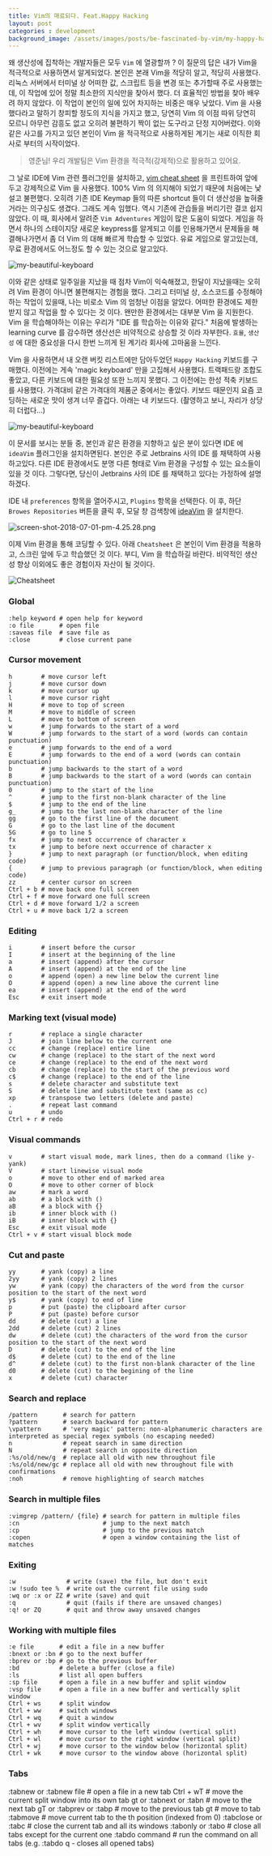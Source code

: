 ```yaml
---
title: Vim의 매료되다. Feat.Happy Hacking
layout: post
categories : development
background_image: /assets/images/posts/be-fascinated-by-vim/my-happy-hacking-keyboard.jpeg
---
```


왜 생산성에 집착하는 개발자들은 모두 `Vim` 에 열광할까 ?
이 질문의 답은 내가 Vim을 적극적으로 사용하면서 알게되었다.
본인은 본래 Vim을 적당히 알고, 적당히 사용했다.
리눅스 서버에서 터미널 상 어떠한 값, 스크립트 등을 변경 또는 추가할때 주로 사용했는데, 이 작업에 있어 정말 최소한의 지식만을 찾아서 했다.
더 효율적인 방법을 찾아 배우려 하지 않았다.
이 작업이 본인의 일에 있어 차지하는 비중은 매우 낮았다.
Vim 을 사용했다라고 말하기 창피할 정도의 지식을 가지고 했고, 당연히 Vim 의 이점 따위 당연히 모르니 아무런 감흥도 없고 오히려 불편하기 짝이 없는 도구라고 단정 지어버렸다.
이와 같은 사고를 가지고 있던 본인이 Vim 을 적극적으로 사용하게된 계기는 새로 이직한 회사로 부터의 시작이었다.

> 영준님! 우리 개발팀은 Vim 환경을 적극적(강제적)으로 활용하고 있어요.

그 날로 IDE에 Vim 관련 플러그인을 설치하고, [vim cheat sheet](https://vim.rtorr.com/) 을 프린트하여 앞에두고 강제적으로 Vim 을 사용했다.
100% Vim 의 의지해야 되었기 때문에 처음에는 낯설고 불편했다.
오히려 기존 IDE Keymap 들의 따른 shortcut 들이 더 생산성을 높혀줄거라는 의구심도 생겼다.
그래도 게속 임했다.
역시 기존에 관습들을 버리기란 결코 쉽지 않았다.
이 때, 회사에서 알려준 `Vim Adventures` 게임이 많은 도움이 되었다.
게임을 하면서 하나의 스테이지당 새로운 keypress를 알게되고 이를 인용해가면서 문제들을 해결해나가면서 좀 더 Vim 의 대해 빠르게 학습할 수 있었다.
유료 게임으로 알고있는데, 무료 환경에서도 어느정도 할 수 있는 것으로 알고있다.

![my-beautiful-keyboard](/assets/images/posts/be-fascinated-by-vim/vim-adventure.png)

이와 같은 상태로 일주일을 지났을 때 점차 Vim이 익숙해졌고, 한달이 지났을때는 오히려 Vim 환경이 아니면 불편해지는 경험을 했다.
그리고 터미널 상, 소스코드를 수정해야하는 작업이 있을때, 나는 비로소 Vim 의 엄청난 이점을 알았다.
어떠한 환경에도 제한 받지 않고 작업을 할 수 있다는 것 이다.
왠만한 환경에서는 대부분 Vim 을 지원한다.
Vim 을 학습해야하는 이유는 우리가 "IDE 를 학습하는 이유와 같다."
처음에 발생하는 learning curve 를 감수하면 생산선은 비약적으로 상승할 것 이라 자부한다.
`효율`, `생산성` 에 대한 중요성을 다시 한번 느끼게 된 계기라 회사에 고마움을 느낀다.

Vim 을 사용하면서 내 오랜 버킷 리스트에만 담아두었던 `Happy Hacking` 키보드를 구매했다.
이전에는 게속 'magic keyboard' 만을 고집해서 사용했다.
트랙패드랑 조합도 좋았고, 다른 키보드에 대한 필요성 또한 느끼지 못했다.
그 이전에는 한성 적축 키보드를 사용했다. 가격대비 같은 가격대의 제품군 중에서는 좋았다.
키보드 때문인지 요즘 코딩하는 새로운 맛이 생겨 너무 즐겁다.
아래는 내 키보드다. (촬영하고 보니, 자리가 상당히 더럽다...)

![my-beautiful-keyboard](/assets/images/posts/be-fascinated-by-vim/my-happy-hacking-keyboard.jpeg)

이 문서를 보시는 분들 중, 본인과 같은 환경을 지향하고 싶은 분이 있다면 IDE 에 `ideaVim` 플러그인을 설치하면된다.
본인은 주로 Jetbrains 사의 IDE 를 채택하여 사용하고있다.
다른 IDE 환경에서도 분명 다른 형태로 Vim 환경을 구성할 수 있는 요소들이 있을 것 이다.
그렇다면, 당신이 Jetbrains 사의 IDE 를 채택하고 있다는 가정하에 설명하겠다.

IDE 내 `preferences` 항목을 열어주시고, `Plugins` 항목을 선택한다.
이 후, 하단 `Browes Repositories` 버튼을 클릭 후, 모달 창 검색창에 [ideaVim](https://plugins.jetbrains.com/plugin/164-ideavim) 을 설치한다.

![screen-shot-2018-07-01-pm-4.25.28.png](/assets/images/posts/be-fascinated-by-vim/screen-shot-2018-07-01-pm-4.25.28.png)

이제 Vim 환경을 통해 코딩할 수 있다.
아래 `Cheatsheet` 은 본인이 Vim 환경을 적용하고, 스크린 앞에 두고 학습했던 것 이다.
부디, Vim 을 학습하길 바란다. 비약적인 생산성 향상 이외에도 좋은 경험이자 자산이 될 것이다.

![Cheatsheet](/assets/images/posts/be-fascinated-by-vim/Cheatsheet.gif)


### Global

```
:help keyword # open help for keyword
:o file       # open file
:saveas file  # save file as
:close        # close current pane
```

### Cursor movement

```
h        # move cursor left
j        # move cursor down
k        # move cursor up
l        # move cursor right
H        # move to top of screen
M        # move to middle of screen
L        # move to bottom of screen
w        # jump forwards to the start of a word
W        # jump forwards to the start of a word (words can contain punctuation)
e        # jump forwards to the end of a word
E        # jump forwards to the end of a word (words can contain punctuation)
b        # jump backwards to the start of a word
B        # jump backwards to the start of a word (words can contain punctuation)
0        # jump to the start of the line
^        # jump to the first non-blank character of the line
$        # jump to the end of the line
g_       # jump to the last non-blank character of the line
gg       # go to the first line of the document
G        # go to the last line of the document
5G       # go to line 5
fx       # jump to next occurrence of character x
tx       # jump to before next occurrence of character x
}        # jump to next paragraph (or function/block, when editing code)
{        # jump to previous paragraph (or function/block, when editing code)
zz       # center cursor on screen
Ctrl + b # move back one full screen
Ctrl + f # move forward one full screen
Ctrl + d # move forward 1/2 a screen
Ctrl + u # move back 1/2 a screen
```

### Editing

```
i        # insert before the cursor
I        # insert at the beginning of the line
a        # insert (append) after the cursor
A        # insert (append) at the end of the line
o        # append (open) a new line below the current line
O        # append (open) a new line above the current line
ea       # insert (append) at the end of the word
Esc      # exit insert mode
```


### Marking text (visual mode)

```
r        # replace a single character
J        # join line below to the current one
cc       # change (replace) entire line
cw       # change (replace) to the start of the next word
ce       # change (replace) to the end of the next word
cb       # change (replace) to the start of the previous word
c$       # change (replace) to the end of the line
s        # delete character and substitute text
S        # delete line and substitute text (same as cc)
xp       # transpose two letters (delete and paste)
.        # repeat last command
u        # undo
Ctrl + r # redo
```

### Visual commands

```
v        # start visual mode, mark lines, then do a command (like y-yank)
V        # start linewise visual mode
o        # move to other end of marked area
O        # move to other corner of block
aw       # mark a word
ab       # a block with ()
aB       # a block with {}
ib       # inner block with ()
iB       # inner block with {}
Esc      # exit visual mode
Ctrl + v # start visual block mode
```

### Cut and paste

```
yy       # yank (copy) a line
2yy      # yank (copy) 2 lines
yw       # yank (copy) the characters of the word from the cursor position to the start of the next word
y$       # yank (copy) to end of line
p        # put (paste) the clipboard after cursor
P        # put (paste) before cursor
dd       # delete (cut) a line
2dd      # delete (cut) 2 lines
dw       # delete (cut) the characters of the word from the cursor position to the start of the next word
D        # delete (cut) to the end of the line
d$       # delete (cut) to the end of the line
d^       # delete (cut) to the first non-blank character of the line
d0       # delete (cut) to the begining of the line
x        # delete (cut) character
```

### Search and replace

```
/pattern       # search for pattern
?pattern       # search backward for pattern
\vpattern      # 'very magic' pattern: non-alphanumeric characters are interpreted as special regex symbols (no escaping needed)
n              # repeat search in same direction
N              # repeat search in opposite direction
:%s/old/new/g  # replace all old with new throughout file
:%s/old/new/gc # replace all old with new throughout file with confirmations
:noh           # remove highlighting of search matches
```

### Search in multiple files

```
:vimgrep /pattern/ {file} # search for pattern in multiple files
:cn                       # jump to the next match
:cp                       # jump to the previous match
:copen                    # open a window containing the list of matches
```

### Exiting

```
:w              # write (save) the file, but don't exit
:w !sudo tee %  # write out the current file using sudo
:wq or :x or ZZ # write (save) and quit
:q              # quit (fails if there are unsaved changes)
:q! or ZQ       # quit and throw away unsaved changes
```

### Working with multiple files

```
:e file       # edit a file in a new buffer
:bnext or :bn # go to the next buffer
:bprev or :bp # go to the previous buffer
:bd           # delete a buffer (close a file)
:ls           # list all open buffers
:sp file      # open a file in a new buffer and split window
:vsp file     # open a file in a new buffer and vertically split window
Ctrl + ws     # split window
Ctrl + ww     # switch windows
Ctrl + wq     # quit a window
Ctrl + wv     # split window vertically
Ctrl + wh     # move cursor to the left window (vertical split)
Ctrl + wl     # move cursor to the right window (vertical split)
Ctrl + wj     # move cursor to the window below (horizontal split)
Ctrl + wk     # move cursor to the window above (horizontal split)
```

### Tabs

:tabnew or :tabnew file # open a file in a new tab
Ctrl + wT               # move the current split window into its own tab
gt or :tabnext or :tabn # move to the next tab
gT or :tabprev or :tabp # move to the previous tab
<number>gt              # move to tab <number>
:tabmove <number>       # move current tab to the <number>th position (indexed from 0)
:tabclose or :tabc      # close the current tab and all its windows
:tabonly or :tabo       # close all tabs except for the current one
:tabdo command          # run the command on all tabs (e.g. :tabdo q - closes all opened tabs)
